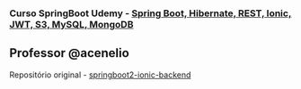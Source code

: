 ### Curso SpringBoot Udemy - [Spring Boot, Hibernate, REST, Ionic, JWT, S3, MySQL, MongoDB](https://www.udemy.com/course/spring-boot-ionic/)

## Professor @acenelio

Repositório original - [springboot2-ionic-backend](https://github.com/acenelio/springboot2-ionic-backend)
